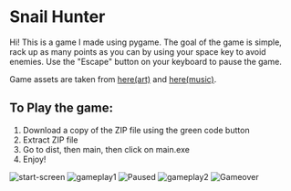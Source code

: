 # Snail Hunter

Hi! This is a game I made using pygame. The goal of the game is simple, rack up as many points as you can by using your space key to avoid enemies. Use the "Escape" button on your keyboard to pause the game.

Game assets are taken from [here(art)](https://opengameart.org/content/platformer-art-pixel-edition) and [here(music)](https://opengameart.org/content/5-chiptunes-action).

## To Play the game:
1. Download a copy of the ZIP file using the green code button
2. Extract ZIP file
3. Go to dist, then main, then click on main.exe
4. Enjoy!

![start-screen](https://user-images.githubusercontent.com/60399677/187794241-babb7802-6e7d-4e46-bfc0-147ac9208fc6.png)
![gameplay1](https://user-images.githubusercontent.com/60399677/187794253-3aaf88c1-d28a-4050-9cfc-900cc9fa1ed4.png)
![Paused](https://user-images.githubusercontent.com/60399677/187794941-a3a82fe3-e3cc-4e3e-94e8-f14fb0995c69.png)
![gameplay2](https://user-images.githubusercontent.com/60399677/187794260-da6d4305-63b8-4d97-942e-e19f85445f31.png)
![Gameover](https://user-images.githubusercontent.com/60399677/187794263-9a643dd4-640d-4802-a702-b42547d96360.png)
